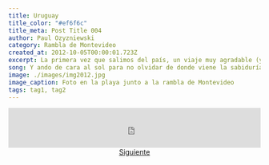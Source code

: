 ```yaml
---
title: Uruguay
title_color: "#ef6f6c"
title_meta: Post Title 004
author: Paul Ozyzniewski
category: Rambla de Montevideo
created_at: 2012-10-05T00:00:01.723Z
excerpt: La primera vez que salimos del país, un viaje muy agradable (y sabroso jeje). La pasamos igual de bien en un parque o en otro país, la clave es disfrutarlo juntos.
song: Y ando de cara al sol para no olvidar de donde viene la sabiduría, de donde viene el barco que a mi amar le regala cada melodía. Las tristezas que vendrán algunos días porque así es la vida, junto a ti serán lecciones aprendidas probando de estas almas su valía.
image: ./images/img2012.jpg
image_caption: Foto en la playa junto a la rambla de Montevideo
tags: tag1, tag2
---
```


<div>
    <iframe src="https://open.spotify.com/embed/track/6356euajz5ZWXXiw4VXuqd" width="100%" height="80" frameborder="0" allowtransparency="true" allow="encrypted-media"></iframe>
</div>

<center><a href="/blog/2010/">Siguiente</a></center>